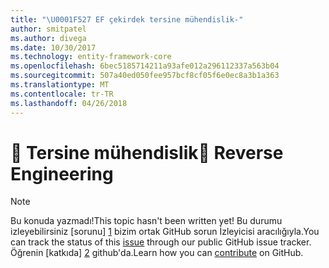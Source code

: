 ```yaml
---
title: "\U0001F527 EF çekirdek tersine mühendislik-"
author: smitpatel
ms.author: divega
ms.date: 10/30/2017
ms.technology: entity-framework-core
ms.openlocfilehash: 6bec5185714211a93afe012a296112337a563b04
ms.sourcegitcommit: 507a40ed050fee957bcf8cf05f6e0ec8a3b1a363
ms.translationtype: MT
ms.contentlocale: tr-TR
ms.lasthandoff: 04/26/2018
---
```

# <a name="-reverse-engineering"></a><span data-ttu-id="561e1-102">🔧 Tersine mühendislik</span><span class="sxs-lookup"><span data-stu-id="561e1-102">🔧 Reverse Engineering</span></span>

> [!NOTE]
> <span data-ttu-id="561e1-103">Bu konuda yazmadı!</span><span class="sxs-lookup"><span data-stu-id="561e1-103">This topic hasn't been written yet!</span></span> <span data-ttu-id="561e1-104">Bu durumu izleyebilirsiniz [sorunu] [ 1] bizim ortak GitHub sorun İzleyicisi aracılığıyla.</span><span class="sxs-lookup"><span data-stu-id="561e1-104">You can track the status of this [issue][1] through our public GitHub issue tracker.</span></span> <span data-ttu-id="561e1-105">Öğrenin [katkıda] [ 2] github'da.</span><span class="sxs-lookup"><span data-stu-id="561e1-105">Learn how you can [contribute][2] on GitHub.</span></span>


  [1]: https://github.com/aspnet/EntityFramework.Docs/issues/508
  [2]: https://github.com/aspnet/EntityFramework.Docs/blob/master/CONTRIBUTING.md
